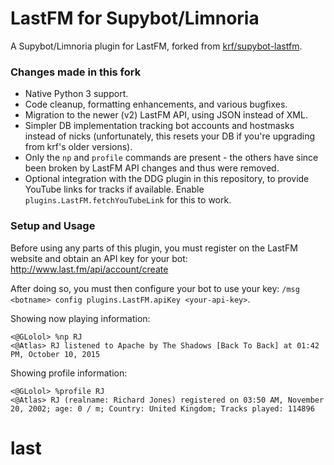 LastFM for Supybot/Limnoria
==============

A Supybot/Limnoria plugin for LastFM, forked from [krf/supybot-lastfm](https://github.com/krf/supybot-lastfm).

### Changes made in this fork

- Native Python 3 support.
- Code cleanup, formatting enhancements, and various bugfixes.
- Migration to the newer (v2) LastFM API, using JSON instead of XML.
- Simpler DB implementation tracking bot accounts and hostmasks instead of nicks (unfortunately, this resets your DB if you're upgrading from krf's older versions).
- Only the `np` and `profile` commands are present - the others have since been broken by LastFM API changes and thus were removed.
- Optional integration with the DDG plugin in this repository, to provide YouTube links for tracks if available. Enable `plugins.LastFM.fetchYouTubeLink` for this to work.

### Setup and Usage

Before using any parts of this plugin, you must register on the LastFM website and obtain an API key for your bot: http://www.last.fm/api/account/create

After doing so, you must then configure your bot to use your key: `/msg <botname> config plugins.LastFM.apiKey <your-api-key>`.

Showing now playing information:
```
<@GLolol> %np RJ
<@Atlas> RJ listened to Apache by The Shadows [Back To Back] at 01:42 PM, October 10, 2015
```

Showing profile information:
```
<@GLolol> %profile RJ
<@Atlas> RJ (realname: Richard Jones) registered on 03:50 AM, November 20, 2002; age: 0 / m; Country: United Kingdom; Tracks played: 114896
```
# last
